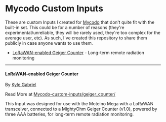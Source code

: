# Mycodo Custom Inputs

These are custom Inputs I created for [Mycodo](https://github.com/kizniche/Mycodo) that don't quite fit with the built-in set. This could be for a number of reasons (they're experimental/unreliable, they will be rarely used, they're too complex for the average user, etc). As such, I've created this repository to share them publicly in case anyone wants to use them.

* [LoRaWAN-enabled Geiger Counter](#lorawan-enabled-geiger-counter) - Long-term remote radiation monitoring

---

#### LoRaWAN-enabled Geiger Counter

By [Kyle Gabriel](https://kylegabriel.com/)

Read More at [Mycodo-custom-inputs/geiger_counter/](https://github.com/kizniche/Mycodo-custom-inputs/tree/master/geiger%20counter)

This Input was designed for use with the Moteino Mega with a LoRaWAN transceiver, connected to a MightyOhm Geiger Counter (v1.0), powered by three AAA batteries, for long-term remote radiation monitoring.
